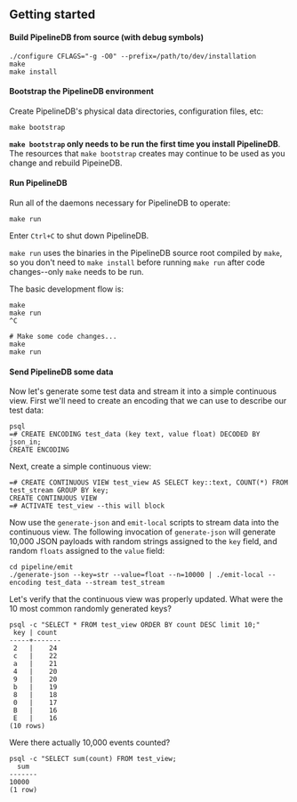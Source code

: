 ## Getting started


#### Build PipelineDB from source (with debug symbols)
```
./configure CFLAGS="-g -O0" --prefix=/path/to/dev/installation
make
make install
```

#### Bootstrap the PipelineDB environment
Create PipelineDB's physical data directories, configuration files, etc:

```
make bootstrap
```

**`make bootstrap` only needs to be run the first time you install PipelineDB**. The resources that `make bootstrap` creates may continue to be used as you change and rebuild PipeineDB. 


#### Run PipelineDB
Run all of the daemons necessary for PipelineDB to operate: 

```
make run
```

Enter `Ctrl+C` to shut down PipelineDB.

`make run` uses the binaries in the PipelineDB source root compiled by `make`, so you don't need to `make install` before running `make run` after code changes--only `make` needs to be run. 

The basic development flow is:

```
make
make run
^C

# Make some code changes...
make
make run
```

#### Send PipelineDB some data

Now let's generate some test data and stream it into a simple continuous view. First we'll need to create an encoding that we can use to describe our test data:

    psql
    =# CREATE ENCODING test_data (key text, value float) DECODED BY json_in;
    CREATE ENCODING

Next, create a simple continuous view:

    =# CREATE CONTINUOUS VIEW test_view AS SELECT key::text, COUNT(*) FROM test_stream GROUP BY key;
    CREATE CONTINUOUS VIEW
    =# ACTIVATE test_view --this will block

Now use the `generate-json` and `emit-local` scripts to stream data into the continuous view. The following invocation of `generate-json` will generate 10,000 JSON payloads with random strings assigned to the `key` field, and random `floats` assigned to the `value` field:

    cd pipeline/emit
    ./generate-json --key=str --value=float --n=10000 | ./emit-local --encoding test_data --stream test_stream 
    
Let's verify that the continuous view was properly updated. What were the 10 most common randomly generated keys?

    psql -c "SELECT * FROM test_view ORDER BY count DESC limit 10;"
     key | count 
    -----+-------
     2   |    24
     c   |    22
     a   |    21
     4   |    20
     9   |    20
     b   |    19
     8   |    18
     0   |    17
     B   |    16
     E   |    16
    (10 rows)

Were there actually 10,000 events counted?

    psql -c "SELECT sum(count) FROM test_view;
      sum  
    -------
    10000
    (1 row)


    


